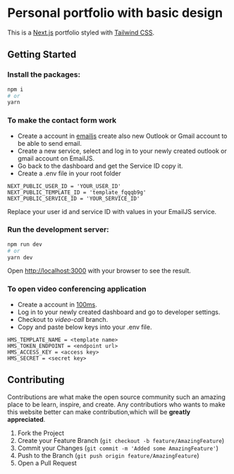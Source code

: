 # Personal portfolio with basic design

This is a [Next.js](https://nextjs.org/) portfolio styled with [Tailwind CSS](https://tailwindcss.com/).

## Getting Started

### Install the packages:

```bash
npm i
# or
yarn
```

### To make the contact form work

- Create a account in [emailjs](https://www.emailjs.com/) create also new Outlook or Gmail account to be able
  to send email.
- Create a new service, select and log in to your newly created outlook or gmail account on EmailJS.
- Go back to the dashboard and get the Service ID copy it.
- Create a .env file in your root folder

```
NEXT_PUBLIC_USER_ID = 'YOUR_USER_ID'
NEXT_PUBLIC_TEMPLATE_ID = 'template_fqqqb9g'
NEXT_PUBLIC_SERVICE_ID = 'YOUR_SERVICE_ID'
```

Replace your user id and service ID with values in your EmailJS service.

### Run the development server:

```bash
npm run dev
# or
yarn dev
```

Open [http://localhost:3000](http://localhost:3000) with your browser to see the result.

### To open video conferencing application

- Create a account in [100ms](https://100ms.live/).
- Log in to your newly created dashboard and go to developer settings.
- Checkout to _video-call_ branch.
- Copy and paste below keys into your .env file.

```
HMS_TEMPLATE_NAME = <template name>
HMS_TOKEN_ENDPOINT = <endpoint url>
HMS_ACCESS_KEY = <access key>
HMS_SECRET = <secret key>
```

## Contributing

Contributions are what make the open source community such an amazing place to be learn, inspire, and create. Any contributiors who wants to make this website better can make contribution,which will be **greatly appreciated**.

1. Fork the Project
2. Create your Feature Branch (`git checkout -b feature/AmazingFeature`)
3. Commit your Changes (`git commit -m 'Added some AmazingFeature'`)
4. Push to the Branch (`git push origin feature/AmazingFeature`)
5. Open a Pull Request
